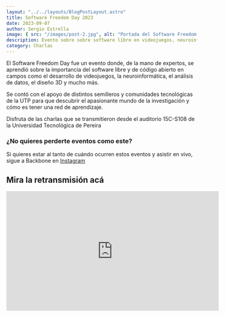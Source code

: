 ```yaml
---
layout: "../../layouts/BlogPostLayout.astro"
title: Software Freedom Day 2023
date: 2023-09-07
author: Sergio Estrella
image: { src: "/images/post-2.jpg", alt: "Portada del Software Freedom Day" }
description: Evento sobre sobre software libre en videojuegos, neuroinformática, análisis de datos, diseño 3D, etc.
category: Charlas
---
```


El Software Freedom Day fue un evento donde, de la mano de expertos, se aprendió sobre la importancia del software libre y de código abierto en campos como el desarrollo de videojuegos, la neuroinformática, el análisis de datos, el diseño 3D y mucho más.

Se contó con el apoyo de distintos semilleros y comunidades tecnológicas de la UTP para que descubrir el apasionante mundo de la investigación y cómo es tener una red de aprendizaje.

Disfruta de las charlas que se transmitieron desde el auditorio 15C-S108 de la Universidad Tecnológica de Pereira

### ¿No quieres perderte eventos como este?

Si quieres estar al tanto de cuándo ocurren estos eventos y asistir en vivo, sigue a Backbone en [Instagram](https://www.instagram.com/backboneutp/)

## Mira la retransmisión acá

<iframe width="560" height="315"
src="https://www.youtube.com/embed/b3xiS602YKY" 
frameborder="0" 
allow="accelerometer; autoplay; encrypted-media; gyroscope; picture-in-picture" 
allowfullscreen></iframe>
